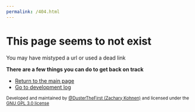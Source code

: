 ```yaml
---
permalink: /404.html
---
```


# This page seems to not exist
You may have mistyped a url or used a dead link

**There are a few things you can do to get back on track**
- [Return to the main page](/)
- [Go to development log](/DEVELOPMENT)

<sub>Developed and maintained by [@DusterTheFirst (Zachary Kohnen)](https://github.com/dusterthefirst) and licensed under the [GNU GPL 3.0 license](LICENSE.md)</sub>